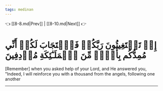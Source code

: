 ```yaml
---
tags: medinan
---
```


👈 [[8-8.md|Prev]] | [[8-10.md|Next]] 👉

# إِذۡ تَسۡتَغِيثُونَ رَبَّكُمۡ فَٱسۡتَجَابَ لَكُمۡ أَنِّي مُمِدُّكُم بِأَلۡفٖ مِّنَ ٱلۡمَلَـٰٓئِكَةِ مُرۡدِفِينَ

[Remember] when you asked help of your Lord, and He answered you, "Indeed, I will reinforce you with a thousand from the angels, following one another

---

